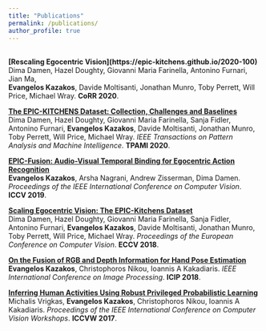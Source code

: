 ```yaml
---
title: "Publications"
permalink: /publications/
author_profile: true
---
```

<br>
<b>[Rescaling Egocentric Vision](https://epic-kitchens.github.io/2020-100)</b> <br> 
Dima Damen, Hazel Doughty, Giovanni Maria Farinella, Antonino Furnari, Jian Ma, <br>
<b>Evangelos Kazakos</b>, Davide Moltisanti, Jonathan Munro, Toby Perrett, Will Price, Michael Wray.
<b>CoRR 2020</b>.

<b>[The EPIC-KITCHENS Dataset: Collection, Challenges and Baselines](https://epic-kitchens.github.io/2020-55.html)</b> <br> 
Dima Damen, Hazel Doughty, Giovanni Maria Farinella, Sanja Fidler, Antonino Furnari, <b>Evangelos Kazakos</b>, Davide Moltisanti, Jonathan Munro, Toby Perrett, Will Price, Michael Wray.
<i>IEEE Transactions on Pattern Analysis and Machine Intelligence</i>.
<b>TPAMI 2020</b>.

<b>[EPIC-Fusion: Audio-Visual Temporal Binding for Egocentric Action Recognition](http://ekazakos.github.io/TBN/)</b> <br> 
<b>Evangelos Kazakos</b>, Arsha Nagrani, Andrew Zisserman, Dima Damen.
<i>Proceedings of the IEEE International Conference on Computer Vision</i>.
<b>ICCV 2019</b>.

<b>[Scaling Egocentric Vision: The EPIC-Kitchens Dataset](https://epic-kitchens.github.io/2020-55.html)</b> <br> 
Dima Damen, Hazel Doughty, Giovanni Maria Farinella, Sanja Fidler, Antonino Furnari, <b>Evangelos Kazakos</b>, Davide Moltisanti, Jonathan Munro, Toby Perrett, Will Price, Michael Wray.
<i>Proceedings of the European Conference on Computer Vision</i>.
<b>ECCV 2018</b>.

<b>[On the Fusion of RGB and Depth Information for Hand Pose Estimation](https://ekazakos.github.io/publications/HANDFUSION)</b> <br> 
<b>Evangelos Kazakos</b>, Christophoros Nikou, Ioannis A Kakadiaris.
<i>IEEE International Conference on Image Processing</i>.
<b>ICIP 2018</b>.

<b>[Inferring Human Activities Using Robust Privileged Probabilistic Learning](https://ekazakos.github.io/publications/ACTIONCRF)</b> <br> 
Michalis Vrigkas, <b>Evangelos Kazakos</b>, Christophoros Nikou, Ioannis A Kakadiaris.
<i>Proceedings of the IEEE International Conference on Computer Vision Workshops</i>.
<b>ICCVW 2017</b>.
